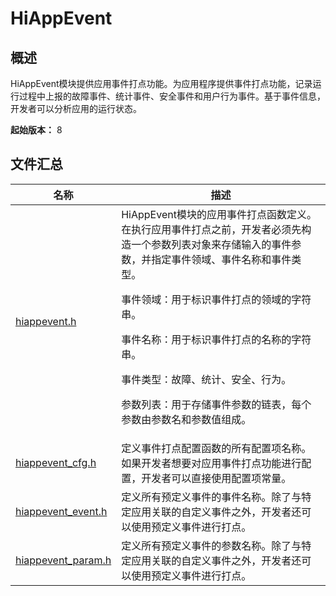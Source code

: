 # HiAppEvent

<!--Kit: Performance Analysis Kit-->
<!--Subsystem: HiviewDFX-->
<!--Owner: @liujiaxing2024-->
<!--SE: @junjie_shi-->
<!--TSE: @gcw_KuLfPSbe-->

## 概述

HiAppEvent模块提供应用事件打点功能。为应用程序提供事件打点功能，记录运行过程中上报的故障事件、统计事件、安全事件和用户行为事件。基于事件信息，开发者可以分析应用的运行状态。

**起始版本：** 8
## 文件汇总

| 名称 | 描述 |
| -- | -- |
| [hiappevent.h](capi-hiappevent-h.md) | HiAppEvent模块的应用事件打点函数定义。在执行应用事件打点之前，开发者必须先构造一个参数列表对象来存储输入的事件参数，并指定事件领域、事件名称和事件类型。<p>事件领域：用于标识事件打点的领域的字符串。<p>事件名称：用于标识事件打点的名称的字符串。<p>事件类型：故障、统计、安全、行为。<p>参数列表：用于存储事件参数的链表，每个参数由参数名和参数值组成。 |
| [hiappevent_cfg.h](capi-hiappevent-cfg-h.md) | 定义事件打点配置函数的所有配置项名称。如果开发者想要对应用事件打点功能进行配置，开发者可以直接使用配置项常量。 |
| [hiappevent_event.h](capi-hiappevent-event-h.md) | 定义所有预定义事件的事件名称。除了与特定应用关联的自定义事件之外，开发者还可以使用预定义事件进行打点。 |
| [hiappevent_param.h](capi-hiappevent-param-h.md) | 定义所有预定义事件的参数名称。除了与特定应用关联的自定义事件之外，开发者还可以使用预定义事件进行打点。 |

